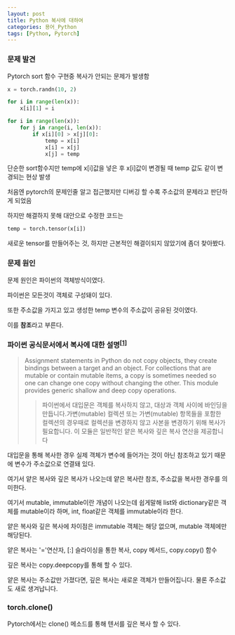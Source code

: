 ```yaml
---
layout: post
title: Python 복사에 대하여
categories: 용어_Python
tags: [Python, Pytorch]
---
```


### 문제 발견

Pytorch sort 함수 구현중 복사가 안되는 문제가 발생함

```python
x = torch.randn(10, 2)

for i in range(len(x)):
    x[i][1] = i

for i in range(len(x)):
    for j in range(i, len(x)):
        if x[i][0] > x[j][0]:
            temp = x[i]
            x[i] = x[j]
            x[j] = temp
```
단순한 sort함수지만 temp에 x[i]값을 넣은 후 x[i]값이 변경될 때 temp 값도 같이 변경되는 현상 발생

처음엔 pytorch의 문제인줄 알고 접근했지만 디버깅 할 수록 주소값의 문제라고 판단하게 되었음

하지만 해결하지 못해 대안으로 수정한 코드는

```python
temp = torch.tensor(x[i])
```

새로운 tensor를 만들어주는 것, 하지만 근본적인 해결이되지 않았기에 좀더 찾아봤다.

### 문제 원인

문제 원인은 파이썬의 객체방식이였다.

파이썬은 모든것이 객체로 구성돼이 있다.

또한 주소값을 가지고 있고 생성한 temp 변수의 주소값이 공유된 것이였다.

이를 **참조**라고 부른다.

### 파이썬 공식문서에서 복사에 대한 설명<sup><a href="#footnote_1_1" name="footnote_1_2">[1]</a></sup>

> Assignment statements in Python do not copy objects, they create bindings between a target and an object. For collections that are mutable or contain mutable items, a copy is sometimes needed so one can change one copy without changing the other. This module provides generic shallow and deep copy operations.
>> 파이썬에서 대입문은 객체를 복사하지 않고, 대상과 객체 사이에 바인딩을 만듭니다.가변(mutable) 컬렉션 또는 가변(mutable) 항목들을 포함한 컬렉션의 경우때로 컬렉션을 변경하지 않고 사본을 변경하기 위해 복사가 필요합니다. 이 모듈은 일반적인 얕은 복사와 깊은 복사 연산을 제공합니다

대입문을 통해 복사한 경우 실제 객체가 변수에 들어가는 것이 아닌 참조하고 있기 때문에 변수가 주소값으로 연결돼 있다.

여기서 얕은 복사와 깊은 복사가 나오는데 얕은 복사란 참조, 주소값을 복사한 경우를 의미한다.

여기서 mutable, immutable이란 개념이 나오는데 쉽게말해 list와 dictionary같은 객체를 mutable이라 하며, int, float같은 객체를 immutable이라 한다.

얕은 복사와 깊은 복사에 차이점은 immutable 객체는 해당 없으며, mutable 객체에만 해당된다.

얕은 복사는 '='연산자, [:] 슬라이싱을 통한 복사, copy 메서드, copy.copy() 함수

깊은 복사는 copy.deepcopy를 통해 할 수 있다.

얕은 복사는 주소값만 가졌다면, 깊은 복사는 새로운 객체가 만들어집니다. 물론 주소값도 새로 생겨납니다.

### torch.clone()

Pytorch에서는 clone() 메소드를 통해 텐서를 깊은 복사 할 수 있다.